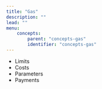 ```yaml
---
title: "Gas"
description: ""
lead: ""
menu:
    concepts:
        parent: "concepts-gas"
        identifier: "concepts-gas"
---
```


- Limits
- Costs
- Parameters
- Payments
